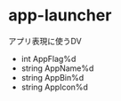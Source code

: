# app-launcher

アプリ表現に使うDV

- int AppFlag%d
- string AppName%d
- string AppBin%d
- string AppIcon%d


